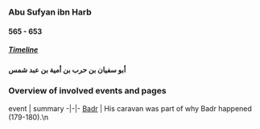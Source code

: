 ### Abu Sufyan ibn Harb
#### 565 - 653
##### [Timeline](https://munawwir.github.io/timeline)

<!-- Tags: Sahaba -->

**أبو سفيان بن حرب بن أمية بن عبد شمس**

### Overview of involved events and pages

event | summary
-|-|-
[Badr](../events/Badr.html) | His caravan was part of why Badr happened (179-180).\n
